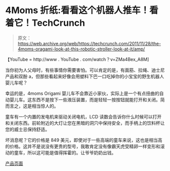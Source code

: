 # 4Moms 折纸:看看这个机器人推车！看着它！TechCrunch

> 原文：<https://web.archive.org/web/https://techcrunch.com/2011/11/28/the-4moms-oragami-look-at-this-robotic-stroller-look-at-it/amp/>

【YouTube = http://www . YouTube . com/watch？v=ZMa4Bex_A8M]

当你初为人父母时，有些事情你需要害怕。可以肯定的是，有面筋、拉绳、迪士尼产品和双酚 a，但那些看起来好像会用塑料下巴一口吃掉你的小宝宝的野生机器人婴儿车呢？

幸运的是，4moms Origami 婴儿车不会靠近小家伙，实际上是一个有点扭曲的自动婴儿车。这东西不是按下一些液压装置，而是轻轻一按按钮就能打开和关闭。简而言之，这是相当惊人的。

童车有一个内置的发电机来驱动关闭电机，LCD 读数会告诉你什么时候可以打开和关闭东西。前轮附近的大灯让您在黑暗的洞穴中保持安全，而手柄上的饮料杯让您的威士忌保持舒适。

坏消息呢？它的价格是 849 美元，即使对于一些高端的童车来说，这也是相当高的价格。这并不是说没有更贵的型号，我敢肯定没有像霸天虎受精卵一样变形和滚动的童车，所以这可能是值得挥霍的。让爷爷奶奶出钱。

[产品页面](https://web.archive.org/web/20230320020011/http://www.shop4moms.com/origami_products/)

<amp-analytics data-credentials="include" class="i-amphtml-layout-fixed i-amphtml-layout-size-defined" i-amphtml-layout="fixed"></amp-analytics>